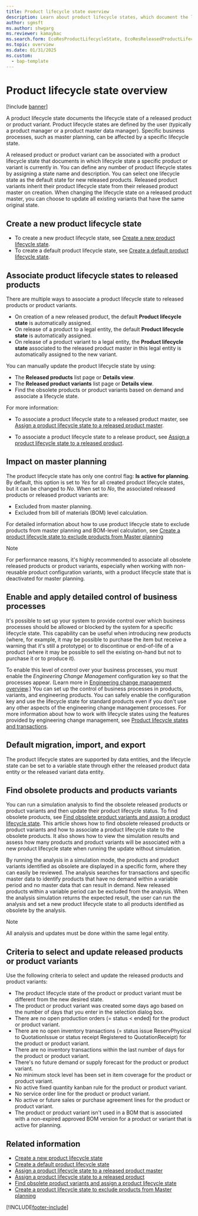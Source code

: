 ```yaml
---
title: Product lifecycle state overview
description: Learn about product lifecycle states, which document the lifecycle state of a released product or product variant with an outline on creating new lifecycle states.
author: sgmsft
ms.author: shwgarg
ms.reviewer: kamaybac
ms.search.form: EcoResProductLifecycleState, EcoResReleasedProductLifecycleStateChanges
ms.topic: overview
ms.date: 01/31/2025
ms.custom: 
  - bap-template
---
```


# Product lifecycle state overview

[!include [banner](../includes/banner.md)]

A product lifecycle state documents the lifecycle state of a released product or product variant. Product lifecycle states are defined by the user (typically a product manager or a product master data manager). Specific business processes, such as master planning, can be affected by a specific lifecycle state.

A released product or product variant can be associated with a product lifecycle state that documents in which lifecycle state a specific product or variant is currently in. You can define any number of product lifecycle states by assigning a state name and description. You can select one lifecycle state as the default state for new released products. Released product variants inherit their product lifecycle state from their released product master on creation. When changing the lifecycle state on a released product master, you can choose to update all existing variants that have the same original state.  

## Create a new product lifecycle state

- To create a new product lifecycle state, see [Create a new product lifecycle state](tasks/new-product-lifecycle-state.md).
- To create a default product lifecycle state, see [Create a default product lifecycle state](tasks/default-product-lifecycle-state.md).

## Associate product lifecycle states to released products  

There are multiple ways to associate a product lifecycle state to released products or product variants.

- On creation of a new released product, the default **Product lifecycle state** is automatically assigned.
- On release of a product to a legal entity, the default **Product lifecycle state** is automatically assigned.
- On release of a product variant to a legal entity, the **Product lifecycle state** associated to the released product master in this legal entity is automatically assigned to the new variant.

You can manually update the product lifecycle state by using:

- The **Released products** list page or **Details view**.
- The **Released product variants** list page or **Details view**.
- Find the obsolete products or product variants based on demand and associate a lifecycle state.  

For more information:

- To associate a product lifecycle state to a released product master, see [Assign a product lifecycle state to a released product master](tasks/product-lifecycle-state-released-product-master.md).

- To associate a product lifecycle state to a release product, see [Assign a product lifecycle state to a released product](tasks/product-lifecycle-state-released-product.md).

## Impact on master planning

The product lifecycle state has only one control flag: **Is active for planning**. By default, this option is set to *Yes* for all created product lifecycle states, but it can be changed to *No*. When set to *No*, the associated released products or released product variants are:

- Excluded from master planning.
- Excluded from bill of materials (BOM) level calculation.

For detailed information about how to use product lifecycle state to exclude products from master planning and BOM-level calculation, see [Create a product lifecycle state to exclude products from Master planning](tasks/exclude-products-master-planning.md)

> [!NOTE]
> For performance reasons, it's highly recommended to associate all obsolete released products or product variants, especially when working with non-reusable product configuration variants, with a product lifecycle state that is deactivated for master planning.  

## Enable and apply detailed control of business processes

It's possible to set up your system to provide control over which business processes should be allowed or blocked by the system for a specific lifecycle state. This capability can be useful when introducing new products (where, for example, it may be possible to purchase the item but receive a warning that it's still a prototype) or to discontinue or end-of-life of a product (where it may be possible to sell the existing on-hand but not to purchase it or to produce it).

To enable this level of control over your business processes, you must enable the *Engineering Change Management* configuration key so that the processes appear. (Learn more in [Engineering change management overview](../engineering-change-management/product-engineering-overview.md).) You can set up the control of business processes in products, variants, and engineering products. You can safely enable the configuration key and use the lifecycle state for standard products even if you don't use any other aspects of the engineering change management processes. For more information about how to work with lifecycle states using the features provided by engineering change management, see [Product lifecycle states and transactions](../engineering-change-management/product-lifecycle-state-transactions.md).

## Default migration, import, and export

The product lifecycle states are supported by data entities, and the lifecycle state can be set to a variable state through either the released product data entity or the released variant data entity.

## Find obsolete products and products variants

You can run a simulation analysis to find the obsolete released products or product variants and then update their product lifecycle status. To find obsolete products, see [Find obsolete product variants and assign a product lifecycle state](tasks/obsolete-product-variants.md). This article shows how to find obsolete released products or product variants and how to associate a product lifecycle state to the obsolete products. It also shows how to view the simulation results and assess how many products and product variants will be associated with a new product lifecycle state when running the update without simulation.  

By running the analysis in a simulation mode, the products and product variants identified as obsolete are displayed in a specific form, where they can easily be reviewed. The analysis searches for transactions and specific master data to identify products that have no demand within a variable period and no master data that can result in demand. New released products within a variable period can be excluded from the analysis. When the analysis simulation returns the expected result, the user can run the analysis and set a new product lifecycle state to all products identified as obsolete by the analysis.  

> [!NOTE]
> All analysis and updates must be done within the same legal entity.  

## Criteria to select and update released products or product variants

Use the following criteria to select and update the released products and product variants:

- The product lifecycle state of the product or product variant must be different from the new desired state.
- The product or product variant was created some days ago based on the number of days that you enter in the selection dialog box.
- There are no open production orders (= status < ended) for the product or product variant.
- There are no open inventory transactions (= status issue ReservPhysical to QuotationIssue or status receipt Registered to QuotationReceipt) for the product or product variant.
- There are no inventory transactions within the last number of days for the product or product variant.
- There's no future demand or supply forecast for the product or product variant.  
- No minimum stock level has been set in item coverage for the product or product variant.
- No active fixed quantity kanban rule for the product or product variant.  
- No service order line for the product or product variant.
- No active or future sales or purchase agreement lines for the product or product variant.
- The product or product variant isn't used in a BOM that is associated with a non-expired approved BOM version for a product or variant that is active for planning.

## Related information

- [Create a new product lifecycle state](tasks/new-product-lifecycle-state.md)
- [Create a default product lifecycle state](tasks/default-product-lifecycle-state.md)
- [Assign a product lifecycle state to a released product master](tasks/product-lifecycle-state-released-product-master.md)
- [Assign a product lifecycle state to a released product](tasks/product-lifecycle-state-released-product.md)
- [Find obsolete product variants and assign a product lifecycle state](tasks/obsolete-product-variants.md)
- [Create a product lifecycle state to exclude products from Master planning](tasks/exclude-products-master-planning.md)

[!INCLUDE[footer-include](../../includes/footer-banner.md)]
